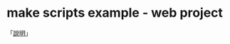 
# make scripts example - web project

「[說明](http://foreachsam.github.io/book-util-make/book/content/example/make-scripts/web-project/)」
